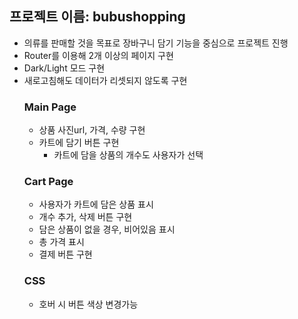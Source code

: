 ## 프로젝트 이름: bubushopping
- 의류를 판매할 것을 목표로 장바구니 담기 기능을 중심으로 프로젝트 진행
- Router를 이용해 2개 이상의 페이지 구현
- Dark/Light 모드 구현
- 새로고침해도 데이터가 리셋되지 않도록 구현
  ### Main Page
    - 상품 사진url, 가격, 수량 구현
    - 카트에 담기 버튼 구현
        - 카트에 담을 상품의 개수도 사용자가 선택
  ### Cart Page
   - 사용자가 카트에 담은 상품 표시
   - 개수 추가, 삭제 버튼 구현
   - 담은 상품이 없을 경우, 비어있음 표시
    - 총 가격 표시
    - 결제 버튼 구현
  ### CSS
   - 호버 시 버튼 색상 변경가능 
